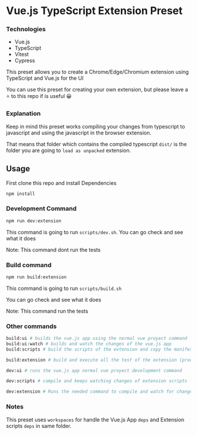 # Vue.js TypeScript Extension Preset

### Technologies
- Vue.js
- TypeScript
- Vitest
- Cypress

This preset allows you to create a Chrome/Edge/Chromium extension using TypeScript and Vue.js for the UI

You can use this preset for creating your own extension, but please leave a ⭐ to this repo if is useful 😀

### Explanation
Keep in mind this preset works compiling your changes from typescript to javascript and using the javascript in the browser extension.

That means that folder which contains the compiled typescript `dist/` is the folder you are going to `load as unpacked` extension.

## Usage
First clone this repo and install Dependencies 
```bash
npm install
```

### Development Command

```bash
npm run dev:extension
```
This command is going to run `scripts/dev.sh`.
You can go check and see what it does

Note: This command dont run the tests

### Build command

```bash
npm run build:extension
```
This command is going to run `scripts/build.sh`

You can go check and see what it does

Note: This command run the tests

### Other commands

```bash
build:ui # builds the vue.js app using the normal vue proyect command
build:ui:watch # builds and watch the changes of the vue.js app
build:scripts # build the scripts of the extension and copy the manifest.json file to dist

build:extension # build and execute all the test of the extension (production command)

dev:ui # runs the vue.js app normal vue proyect development command

dev:scripts # compile and keeps watching changes of extension scripts

dev:extension # Runs the needed command to compile and watch for changes in Extension scripts and Vue.js App
```

### Notes

This preset uses `workspaces` for handle the Vue.js App `deps` and Extension scripts `deps` in same folder.